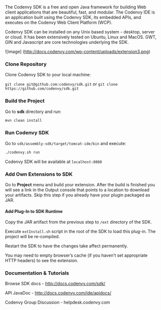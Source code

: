 The Codenvy SDK is a free and open Java framework for building Web client applications that are beautiful, fast, and modular. The Codenvy IDE is an application built using the Codenvy SDK, its embedded APIs, and executes on the Codenvy Web Client Platform (WCP).

Codenvy SDK can be installed on any Unix based system - desktop, server or cloud. It has been extensively tested on Ubuntu, Linux and MacOS. GWT, GIN and Javascript are core technologies underlying the SDK.

![image] (http://docs.codenvy.com/wp-content/uploads/extension3.png)

### Clone Repository

Clone Codenvy SDK to your local machine:

```git clone git@github.com:codenvy/sdk.git``` or ```git clone https://github.com/codenvy/sdk.git```

### Build the Project


Go to **sdk** directory and run:
```sh
mvn clean install
```
### Run Codenvy SDK

Go to ```sdk/assembly-sdk/target/tomcat-ide/bin``` and execute:
```sh
./codenvy.sh run
```
Codenvy SDK will be available at ```localhost:8080```

### Add Own Extensions to SDK

Go to **Project** menu and build your extension. After the build is finished you will see a link in the Output console that points to a location to download your artifacts. Skip this step if you already have your plugin packaged as JAR.

#### Add Plug-In to SDK Runtime

Copy the JAR artifact from the previous step to ```/ext``` directory of the SDK.

Execute ```extInstall.sh``` script in the root of the SDK to load this plug-in. The project will be re-compiled.

Restart the SDK to have the changes take affect permanently.

You may need to empty browser’s cache (if you haven’t set appropriate HTTP headers) to see the extension.
### Documentation  & Tutorials

Browse SDK docs - http://docs.codenvy.com/sdk/

API JavaDoc - http://docs.codenvy.com/ide/apidocs/

Codenvy Group Discussion - helpdesk.codenvy.com
